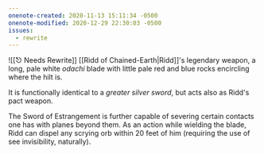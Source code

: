 ```yaml
---
onenote-created: 2020-11-13 15:11:34 -0500
onenote-modified: 2020-12-29 22:30:03 -0500
issues:
  - rewrite
---
```

![[⎋ Needs Rewrite]]
[[Ridd of Chained-Earth|Ridd]]'s legendary weapon, a long, pale white *odachi* blade with little pale red and blue rocks encircling where the hilt is.

It is functionally identical to a *greater silver sword*, but acts also as Ridd's pact weapon.

The Sword of Estrangement is further capable of severing certain contacts one has with planes beyond them. As an action while wielding the blade, Ridd can dispel any scrying orb within 20 feet of him (requiring the use of see invisibility, naturally).
